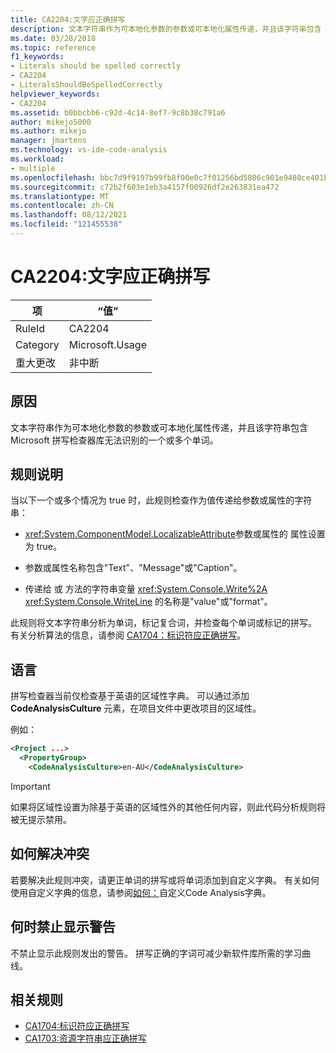 ```yaml
---
title: CA2204:文字应正确拼写
description: 文本字符串作为可本地化参数的参数或可本地化属性传递，并且该字符串包含 Microsoft 拼写检查器库无法识别的一个或多个单词。
ms.date: 03/28/2018
ms.topic: reference
f1_keywords:
- Literals should be spelled correctly
- CA2204
- LiteralsShouldBeSpelledCorrectly
helpviewer_keywords:
- CA2204
ms.assetid: b0bbcbb6-c92d-4c14-8ef7-9c8b38c791a6
author: mikejo5000
ms.author: mikejo
manager: jmartens
ms.technology: vs-ide-code-analysis
ms.workload:
- multiple
ms.openlocfilehash: bbc7d9f9197b99fb8f00e0c7f01256bd5806c901e9480ce401b36f315a2c72ec
ms.sourcegitcommit: c72b2f603e1eb3a4157f00926df2e263831ea472
ms.translationtype: MT
ms.contentlocale: zh-CN
ms.lasthandoff: 08/12/2021
ms.locfileid: "121455538"
---
```

# <a name="ca2204-literals-should-be-spelled-correctly"></a>CA2204:文字应正确拼写

|项|“值”|
|-|-|
|RuleId|CA2204|
|Category|Microsoft.Usage|
|重大更改|非中断|

## <a name="cause"></a>原因

文本字符串作为可本地化参数的参数或可本地化属性传递，并且该字符串包含 Microsoft 拼写检查器库无法识别的一个或多个单词。

## <a name="rule-description"></a>规则说明

当以下一个或多个情况为 true 时，此规则检查作为值传递给参数或属性的字符串：

- <xref:System.ComponentModel.LocalizableAttribute>参数或属性的 属性设置为 true。

- 参数或属性名称包含"Text"、"Message"或"Caption"。

- 传递给 或 方法的字符串变量 <xref:System.Console.Write%2A> <xref:System.Console.WriteLine> 的名称是"value"或"format"。

此规则将文本字符串分析为单词，标记复合词，并检查每个单词或标记的拼写。 有关分析算法的信息，请参阅 [CA1704：标识符应正确拼写](../code-quality/ca1704.md)。

## <a name="language"></a>语言

拼写检查器当前仅检查基于英语的区域性字典。 可以通过添加 **CodeAnalysisCulture** 元素，在项目文件中更改项目的区域性。

例如：

```xml
<Project ...>
  <PropertyGroup>
    <CodeAnalysisCulture>en-AU</CodeAnalysisCulture>
```

> [!IMPORTANT]
> 如果将区域性设置为除基于英语的区域性外的其他任何内容，则此代码分析规则将被无提示禁用。

## <a name="how-to-fix-violations"></a>如何解决冲突

若要解决此规则冲突，请更正单词的拼写或将单词添加到自定义字典。 有关如何使用自定义字典的信息，请参阅[如何：](../code-quality/how-to-customize-the-code-analysis-dictionary.md)自定义Code Analysis字典。

## <a name="when-to-suppress-warnings"></a>何时禁止显示警告

不禁止显示此规则发出的警告。 拼写正确的字词可减少新软件库所需的学习曲线。

## <a name="related-rules"></a>相关规则

- [CA1704:标识符应正确拼写](../code-quality/ca1704.md)
- [CA1703:资源字符串应正确拼写](../code-quality/ca1703.md)
